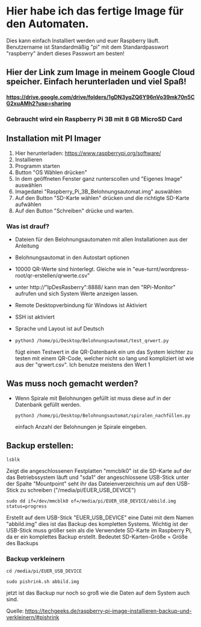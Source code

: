 # Hier habe ich das fertige Image für den Automaten. 
Dies kann einfach Installiert werden und euer Raspberry läuft.
Benutzername ist Standardmäßig "pi" mit dem Standardpasswort "raspberry" ändert dieses Passwort am besten!

## Hier der Link zum Image in meinem Google Cloud speicher. Einfach herunterladen und viel Spaß!
#### https://drive.google.com/drive/folders/1gDN3yqZQ6Y96nVo39mk70n5CG2xuAMh2?usp=sharing


### Gebraucht wird ein Raspberry Pi 3B mit 8 GB MicroSD Card

## Installation mit PI Imager

1. Hier herunterladen: https://www.raspberrypi.org/software/
2. Installieren
3. Programm starten
4. Button "OS Wählen drücken"
5. In dem geöffneten Fenster ganz runterscollen und "Eigenes Image" auswählen
6. Imagedatei "Raspberry_Pi_3B_Belohnungsautomat.img" auswählen
7. Auf den Button "SD-Karte wählen" drücken und die richtigte SD-Karte aufwählen
8. Auf den Button "Schreiben" drücke und warten.

### Was ist drauf?
- Dateien für den Belohnungsautomaten mit allen Installationen aus der Anleitung
- Belohnungsautomat in den Autostart optionen
- 10000 QR-Werte sind hinterlegt. Gleiche wie in "eue-turnt/wordpress-root/qr-erstellen/qrwerte.csv"
- unter http://"IpDesRasberry":8888/ kann man den "RPi-Monitor" aufrufen und sich System Werte anzeigen lassen.
- Remote Desktopverbindung für Windows ist Aktiviert
- SSH ist aktiviert
- Sprache und Layout ist auf Deutsch
-  ```python3 /home/pi/Desktop/Belohnungsautomat/test_qrwert.py```

    fügt einen Testwert in die QR-Datenbank ein um das System leichter zu testen mit einem QR-Code, welcher nicht so lang und kompliziert ist wie aus der "qrwert.csv". Ich       benutze   meistens den Wert 1
## Was muss noch gemacht werden?
- Wenn Spirale mit Belohnungen gefüllt ist muss diese auf in der Datenbank gefüllt werden.

  ```python3 /home/pi/Desktop/Belohnungsautomat/spiralen_nachfüllen.py```
  
  einfach Anzahl der Belohnungen je Spirale eingeben.
  
## Backup erstellen:
```lsblk```

Zeigt die angeschlossenen Festplatten "mmcblk0" ist die SD-Karte auf der das Betriebssystem läuft und "sda1" der angeschlossene USB-Stick unter der Spalte "Mountpoint" seht ihr das Dateienverzeichnis um auf den USB-Stick zu schreiben ("/media/pi/EUER_USB_DEVICE")

```sudo dd if=/dev/mmcblk0 of=/media/pi/EUER_USB_DEVICE/abbild.img status=progress```

Erstellt auf dem USB-Stick "EUER_USB_DEVICE" eine Datei mit dem Namen "abbild.img" dies ist das Backup des kompletten Systems.
Wichtig ist der USB-Stick muss größer sein als die Verwendete SD-Karte im Raspberry Pi, da er ein komplettes Backup erstellt. Bedeutet SD-Karten-Größe = Größe des Backups

### Backup verkleinern
```cd /media/pi/EUER_USB_DEVICE```

```sudo pishrink.sh abbild.img```

jetzt ist das Backup nur noch so groß wie die Daten auf dem System auch sind.

Quelle: https://techgeeks.de/raspberry-pi-image-installieren-backup-und-verkleinern/#pishrink




